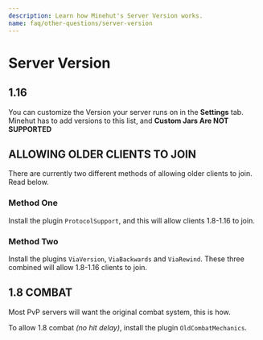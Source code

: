 ```yaml
---
description: Learn how Minehut's Server Version works.
name: faq/other-questions/server-version
---
```


# Server Version

## 1.16

You can customize the Version your server runs on in the **Settings** tab. Minehut has to add versions to this list, and **Custom Jars Are NOT SUPPORTED**

## ALLOWING OLDER CLIENTS TO JOIN

There are currently two different methods of allowing older clients to join. Read below.

### Method One

Install the plugin `ProtocolSupport`, and this will allow clients 1.8-1.16 to join.

### Method Two

Install the plugins `ViaVersion`, `ViaBackwards` and `ViaRewind`. These three combined will allow 1.8-1.16 clients to join.

## 1.8 COMBAT

Most PvP servers will want the original combat system, this is how.

To allow 1.8 combat _\(no hit delay\)_, install the plugin `OldCombatMechanics`.
